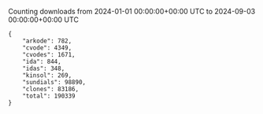 
Counting downloads from 2024-01-01 00:00:00+00:00 UTC to 2024-09-03 00:00:00+00:00 UTC

```
{
    "arkode": 782,
    "cvode": 4349,
    "cvodes": 1671,
    "ida": 844,
    "idas": 348,
    "kinsol": 269,
    "sundials": 98890,
    "clones": 83186,
    "total": 190339
}
```
